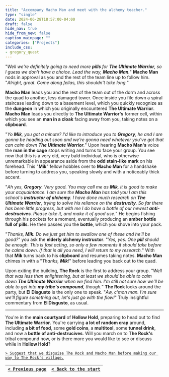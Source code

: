 ```yaml
---
title: "Accompany Macho Man and meet with the alchemy teacher."
type: "single"
date: 2024-06-28T18:57:00-04:00
draft: false
hide_nav: true
hide_from_new: false
caption_mainpage: ""
categories: ["Projects"]
include_css:
- gregory_quest
---
```


"*Well we're definitely going to need more **pills** for **The Ultimate Warrior**, so I guess we don't have a choice. Lead the way, **Macho Man**.*" **Macho Man** nods in approval as you and the rest of the team line up to follow him. "*Alright, great. Come along fellas, this shouldn't take long.*"

**Macho Man** leads you and the rest of the team out of the dorm and across the quad to another, less damaged tower. Once inside you file down a spiral staircase leading down to a basement level, which you quickly recognize as the **dungeon** in which you originally encountered **The Ultimate Warrior**. **Macho Man** leads you directly to **The Ultimate Warrior's** former cell, within which you see an **man in a cloak** facing away from you, taking notes on a **clipboard**.

"*Yo **Mik**, you got a minute? I'd like to introduce you to **Gregory**, he and I are gonna be heading out soon and we're gonna need whatever you've got that can calm down **The Ultimate Warrior**.*" Upon hearing **Macho Man's** voice the **man in the cage** stops writing and turns to face your group. You see now that this is a very old, very bald individual, who is otherwise unremarkable in appearance aside from the **odd stain-like mark** on his forehead. This "**Mik**" fellow hobbles over to **Macho Man** for a handshake before turning to address you, speaking slowly and with a noticeably thick accent.

"*Ah yes, **Gregory**. Very good. You may call me as **Mik**, it is good to make your acquaintance. I am sure the **Macho Man** has told you I am this school's **instructor of alchemy**. I have done much research on **The Ultimate Warrior**, trying to solve his reliance on the **destrucity**. So far there has been little progress, but with me I do have a bottle of our newest **anti-destrucives**. Please take it, and make it of good use.*" He begins fishing through his pockets for a moment, eventually producing an **amber bottle full of pills**. He then passes you the **bottle**, which you shove into your pack.

"*Thanks, **Mik**. Do we just get him to swallow one of these and he'll be good?*" you ask the **elderly alchemy instructor**. "*Yes, yes. One **pill** should be enough. This is fast acting, so only a few moments it should take before he calms down. If that is all you need, I will return to my research.*" With that **Mik** turns back to his **clipboard** and resumes taking notes. **Macho Man** chimes in with a "*Thanks, **Mik**!*" before leading you back out to the quad.

Upon exiting the building, **The Rock** is the first to address your group. "*Well that was less than enlightening, but at least we should be able to calm down **The Ultimate Warrior** when we find him. I'm still not sure how we'll be able to get into **my tribe's compound**, though.*" **The Rock** looks around the party, but **El Disgusto** is the only one to speak. "*Aw, c'mon man. I'm sure we'll figure something out, let's just go with the flow!*" Truly insightful commentary from **El Disgusto**, as usual.

---

You're in the **main courtyard** of **Hollow Hold**, preparing to head out to find **The Ultimate Warrior**. You're carrying **a lot of random crap** around, including **a bit of food**, some **gold coins**, a **multitool**, some **tunnel drink**, and now a **bottle of anti-destrucives**. Will you march on to **The Rock's** tribal compound now, or is there more you would like to see or discuss while in **Hollow Hold**?

[``> Suggest that we disguise The Rock and Macho Man before making our way to The Rock's village.``](../131)

|[``< Previous page``](../129)|[``< Back to the start``](../)|
|---|---|
